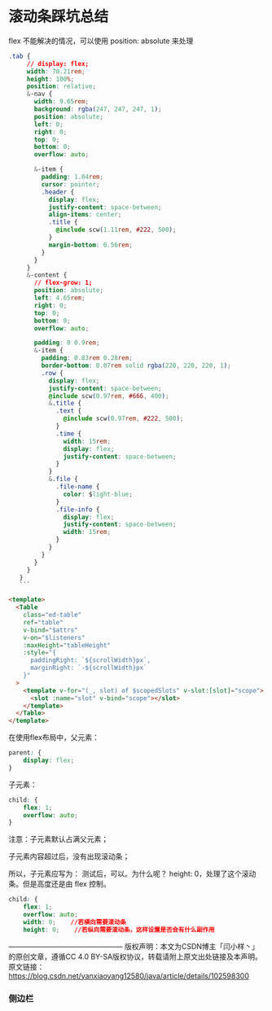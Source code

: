 
# 滚动条踩坑总结

flex 不能解决的情况，可以使用 position: absolute 来处理
````css
.tab {
     // display: flex;
     width: 70.21rem;
     height: 100%;
     position: relative;
     &-nav {
       width: 9.65rem;
       background: rgba(247, 247, 247, 1);
       position: absolute;
       left: 0;
       right: 0;
       top: 0;
       bottom: 0;
       overflow: auto;

       &-item {
         padding: 1.04rem;
         cursor: pointer;
         .header {
           display: flex;
           justify-content: space-between;
           align-items: center;
           .title {
             @include scw(1.11rem, #222, 500);
           }
           margin-bottom: 0.56rem;
         }
       }
     }
     &-content {
       // flex-grow: 1;
       position: absolute;
       left: 4.65rem;
       right: 0;
       top: 0;
       bottom: 0;
       overflow: auto;

       padding: 0 0.9rem;
       &-item {
         padding: 0.83rem 0.28rem;
         border-bottom: 0.07rem solid rgba(220, 220, 220, 1);
         .row {
           display: flex;
           justify-content: space-between;
           @include scw(0.97rem, #666, 400);
           &.title {
             .text {
               @include scw(0.97rem, #222, 500);
             }
             .time {
               width: 15rem;
               display: flex;
               justify-content: space-between;
             }
           }
           &.file {
             .file-name {
               color: $light-blue;
             }
             .file-info {
               display: flex;
               justify-content: space-between;
               width: 15rem;
             }
           }
         }
       }
     }
   }
   ```
````

```html
<template>
  <Table
    class="ed-table"
    ref="table"
    v-bind="$attrs"
    v-on="$listeners"
    :maxHeight="tableHeight"
    :style="{
      paddingRight: `${scrollWidth}px`,
      marginRight: `-${scrollWidth}px`
    }"
  >
    <template v-for="(_, slot) of $scopedSlots" v-slot:[slot]="scope">
      <slot :name="slot" v-bind="scope"></slot>
    </template>
  </Table>
</template>
```

在使用flex布局中，父元素：
```css
parent: {
    display: flex;
}
```
子元素：
```css
child: {
    flex: 1;
    overflow: auto;
}
```
注意：子元素默认占满父元素；

子元素内容超过后，没有出现滚动条；

所以，子元素应写为： 测试后，可以。为什么呢？ height: 0，处理了这个滚动条。但是高度还是由 flex 控制。
```css
child: {
    flex: 1;
    overflow: auto;
    width: 0;    //若横向需要滚动条
    height: 0;    //若纵向需要滚动条，这样设置是否会有什么副作用
```
————————————————
版权声明：本文为CSDN博主「闫小样丶」的原创文章，遵循CC 4.0 BY-SA版权协议，转载请附上原文出处链接及本声明。
原文链接：https://blog.csdn.net/yanxiaoyang12580/java/article/details/102598300

### 侧边栏